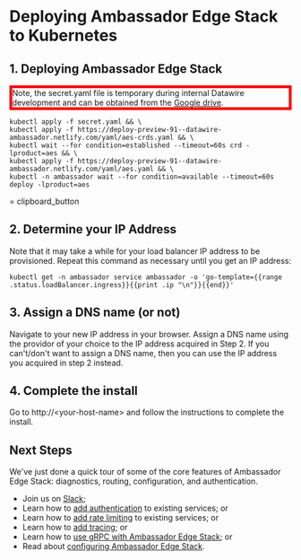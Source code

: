 # Deploying Ambassador Edge Stack to Kubernetes

## 1. Deploying Ambassador Edge Stack

<div style="border: thick solid red">
Note, the secret.yaml file is temporary during internal Datawire development and can be obtained from the 
<a href="https://drive.google.com/file/d/1q-fmSXU966UtAARrzyCnaKTVbcpkg2n-/view?usp=sharing">Google drive</a>.
</div>


```shell
kubectl apply -f secret.yaml && \
kubectl apply -f https://deploy-preview-91--datawire-ambassador.netlify.com/yaml/aes-crds.yaml && \
kubectl wait --for condition=established --timeout=60s crd -lproduct=aes && \
kubectl apply -f https://deploy-preview-91--datawire-ambassador.netlify.com/yaml/aes.yaml && \
kubectl -n ambassador wait --for condition=available --timeout=60s deploy -lproduct=aes
```
= clipboard_button

<!-- Triggerbutton class="btn" data-clipboard-text="Just because you can doesn't mean you should — clipboard.js">
    Copy
</button>
-->


## 2. Determine your IP Address

Note that it may take a while for your load balancer IP address to be
provisioned. Repeat this command as necessary until you get an IP
address:

```shell
kubectl get -n ambassador service ambassador -o 'go-template={{range .status.loadBalancer.ingress}}{{print .ip "\n"}}{{end}}'
```

## 3. Assign a DNS name (or not)

Navigate to your new IP address in your browser. Assign a DNS name using 
the providor of your choice to the IP address acquired in Step 2. If you 
can't/don't want to assign a DNS name, then you can use the IP address 
you acquired in step 2 instead.

## 4. Complete the install

Go to http://&lt;your-host-name&gt; and follow the instructions to complete the install.


## Next Steps

We've just done a quick tour of some of the core features of Ambassador Edge Stack: diagnostics, routing, configuration, and authentication.

- Join us on [Slack](https://d6e.co/slack);
- Learn how to [add authentication](/user-guide/auth-tutorial) to existing services; or
- Learn how to [add rate limiting](/user-guide/rate-limiting-tutorial) to existing services; or
- Learn how to [add tracing](/user-guide/tracing-tutorial); or
- Learn how to [use gRPC with Ambassador Edge Stack](/user-guide/grpc); or
- Read about [configuring Ambassador Edge Stack](/reference/configuration).
